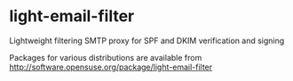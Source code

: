 light-email-filter
==================

Lightweight filtering SMTP proxy for SPF and DKIM verification and signing

Packages for various distributions are available from http://software.opensuse.org/package/light-email-filter